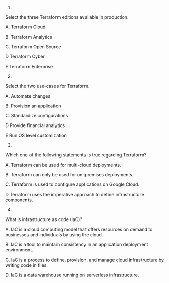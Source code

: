 1.
Select the three Terraform editions available in production.

A. Terraform Cloud


B. Terraform Analytics


C. Terraform Open Source


D Terraform Cyber


E Terraform Enterprise



2.
Select the two use-cases for Terraform.

A. Automate changes


B. Provision an application


C. Standardize configurations


D Provide financial analytics


E Run OS level customization



3.
Which one of the following statements is true regarding Terraform?

A. Terraform can be used for multi-cloud deployments.


B. Terraform can only be used for on-premises deployments.


C. Terraform is used to configure applications on Google Cloud.


D Terraform uses the imperative approach to define infrastructure components.



4.
What is infrastructure as code (IaC)?

A. IaC is a cloud computing model that offers resources on demand to businesses and individuals by using the cloud.


B. IaC is a tool to maintain consistency in an application deployment environment.


C. IaC is a process to define, provision, and manage cloud infrastructure by writing code in files.


D. IaC is a data warehouse running on serverless infrastructure.


